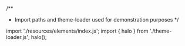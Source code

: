 <!--
type: template
name: clock
-->
/**
 * Import paths and theme-loader used for demonstration purposes
 */

import './resources/elements/index.js';
import { halo } from './theme-loader.js';
halo();
